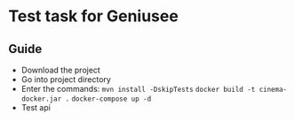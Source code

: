 # Test task for Geniusee

## Guide

- Download the project
- Go into project directory
- Enter the commands:
    ```mvn install -DskipTests```
    ```docker build -t cinema-docker.jar .```
    ```docker-compose up -d```
- Test api